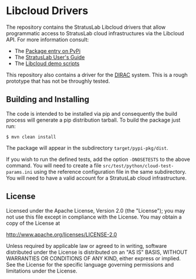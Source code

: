 Libcloud Drivers
================

The repository contains the StratusLab Libcloud drivers that allow
programmatic access to StratusLab cloud infrastructures via the
Libcloud API.  For more information consult:

* The [Package entry on
PyPi](https://pypi.python.org/pypi/stratuslab-libcloud-drivers)
* The [StratusLab User's Guide](http://stratuslab.eu/documentation/)
* The [Libcloud demo scripts](src/test/python)

This repository also contains a driver for the
[DIRAC](http://diracgrid.org) system.  This is a rough prototype that
has not be throughly tested.

Building and Installing
-----------------------

The code is intended to be installed via pip and consequently the
build process will generate a pip distribution tarball.  To build the
package just run:

    $ mvn clean install

The package will appear in the subdirectory `target/pypi-pkg/dist`. 

If you wish to run the defined tests, add the option `-DNOSETESTS` to
the above command.  You will need to create a file
`src/test/python/cloud-test-params.ini` using the reference
configuration file in the same subdirectory.  You will need to have a
valid account for a StratusLab cloud infrastructure. 

License
-------

Licensed under the Apache License, Version 2.0 (the "License"); you
may not use this file except in compliance with the License.  You may
obtain a copy of the License at

http://www.apache.org/licenses/LICENSE-2.0

Unless required by applicable law or agreed to in writing, software
distributed under the License is distributed on an "AS IS" BASIS,
WITHOUT WARRANTIES OR CONDITIONS OF ANY KIND, either express or
implied.  See the License for the specific language governing
permissions and limitations under the License.
